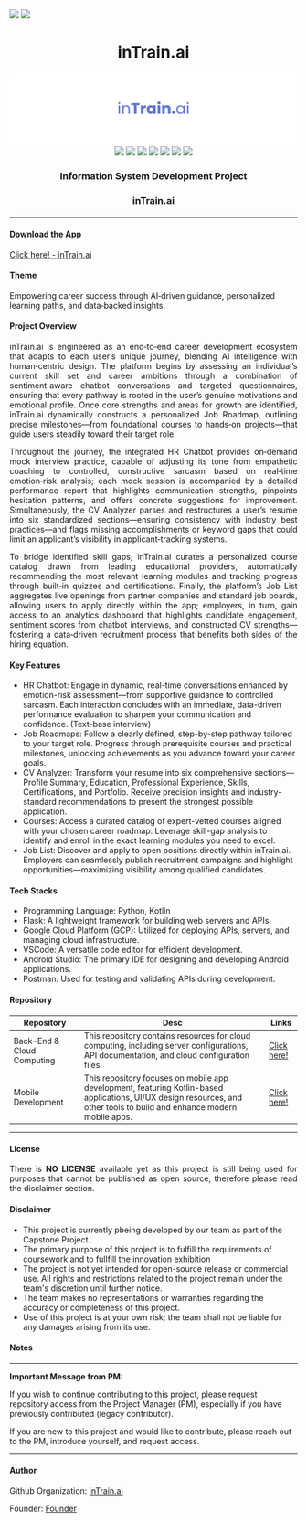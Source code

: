 <div align=justify>
  <img src="https://img.shields.io/badge/inTraini.ai-6471e5?style=for-the-badge"/>
  <img src="https://img.shields.io/badge/markdown-%23000000.svg?style=for-the-badge&logo=markdown&logoColor=white"/>
</div>

<div align=center>
  <h1>inTrain.ai</h1>
  <img src="https://github.com/intrain-ai/.github/blob/main/assets/Banner%20-%20intrain.ai.png"/>
</div>

<div align=center>
    <img src="https://img.shields.io/badge/Python-3670A0?&logo=python&logoColor=ffdd54"/>
    <img src="https://img.shields.io/badge/Flask-%23000.svg?&logo=flask&logoColor=white"/>
    <img src="https://img.shields.io/badge/Docker-%230db7ed.svg?&logo=docker&logoColor=white"/>
    <img src="https://img.shields.io/badge/Google_Cloud-%234285F4.svg?&logo=google-cloud&logoColor=white"/>
    <img src="https://img.shields.io/badge/MySQL-4479A1.svg?&logo=mysql&logoColor=white"/>
    <img src="https://img.shields.io/badge/Kotlin-%237F52FF.svg?&logo=kotlin&logoColor=white"/>
    <img src="https://img.shields.io/badge/Android-3DDC84?&logo=android&logoColor=white"/>
    <h3 align=center>Information System Development Project</h3>
    <h3>inTrain.ai</h3>
    <h4><a href=#></a></h4>
</div>

---

#### Download the App
[Click here! - inTrain.ai](https://github.com/intrain-ai/mobile-intrain/releases/tag/app)

#### Theme
Empowering career success through AI‑driven guidance, personalized learning paths, and data‑backed insights.

#### Project Overview
<p align=justify>
inTrain.ai is engineered as an end‑to‑end career development ecosystem that adapts to each user’s unique journey, blending AI intelligence with human‑centric design. The platform begins by assessing an individual’s current skill set and career ambitions through a combination of sentiment‑aware chatbot conversations and targeted questionnaires, ensuring that every pathway is rooted in the user’s genuine motivations and emotional profile. Once core strengths and areas for growth are identified, inTrain.ai dynamically constructs a personalized Job Roadmap, outlining precise milestones—from foundational courses to hands‑on projects—that guide users steadily toward their target role.
</p>

<p align=justify>
Throughout the journey, the integrated HR Chatbot provides on‑demand mock interview practice, capable of adjusting its tone from empathetic coaching to controlled, constructive sarcasm based on real‑time emotion‑risk analysis; each mock session is accompanied by a detailed performance report that highlights communication strengths, pinpoints hesitation patterns, and offers concrete suggestions for improvement. Simultaneously, the CV Analyzer parses and restructures a user’s resume into six standardized sections—ensuring consistency with industry best practices—and flags missing accomplishments or keyword gaps that could limit an applicant’s visibility in applicant‑tracking systems.
</p>

<p align=justify>
To bridge identified skill gaps, inTrain.ai curates a personalized course catalog drawn from leading educational providers, automatically recommending the most relevant learning modules and tracking progress through built‑in quizzes and certifications. Finally, the platform’s Job List aggregates live openings from partner companies and standard job boards, allowing users to apply directly within the app; employers, in turn, gain access to an analytics dashboard that highlights candidate engagement, sentiment scores from chatbot interviews, and constructed CV strengths—fostering a data‑driven recruitment process that benefits both sides of the hiring equation.
</p>

#### Key Features

- HR Chatbot: Engage in dynamic, real-time conversations enhanced by emotion-risk assessment—from supportive guidance to controlled sarcasm. Each interaction concludes with an immediate, data-driven performance evaluation to sharpen your communication and confidence. (Text-base interview)
- Job Roadmaps: Follow a clearly defined, step-by-step pathway tailored to your target role. Progress through prerequisite courses and practical milestones, unlocking achievements as you advance toward your career goals.
- CV Analyzer: Transform your resume into six comprehensive sections—Profile Summary, Education, Professional Experience, Skills, Certifications, and Portfolio. Receive precision insights and industry-standard recommendations to present the strongest possible application.
- Courses: Access a curated catalog of expert-vetted courses aligned with your chosen career roadmap. Leverage skill-gap analysis to identify and enroll in the exact learning modules you need to excel.
- Job List: Discover and apply to open positions directly within inTrain.ai. Employers can seamlessly publish recruitment campaigns and highlight opportunities—maximizing visibility among qualified candidates.

#### Tech Stacks

- Programming Language: Python, Kotlin
- Flask: A lightweight framework for building web servers and APIs.
- Google Cloud Platform (GCP): Utilized for deploying APIs, servers, and managing cloud infrastructure.
- VSCode: A versatile code editor for efficient development.
- Android Studio: The primary IDE for designing and developing Android applications.
- Postman: Used for testing and validating APIs during development.

#### Repository

<div align=center>
  
| Repository | Desc | Links |
|---|---|---|
| Back-End & Cloud Computing | This repository contains resources for cloud computing, including server configurations, API documentation, and cloud configuration files. | [Click here!](https://github.com/intrain-ai/backend-intrain) |
| Mobile Development | This repository focuses on mobile app development, featuring Kotlin-based applications, UI/UX design resources, and other tools to build and enhance modern mobile apps. | [Click here!](https://github.com/intrain-ai/mobile-intrain) |
  
</div>

---

#### License

<p align=justify>
There is <b>NO LICENSE</b> available yet as this project is still being used for purposes that cannot be published as open source, therefore please read the disclaimer section.
</p>

#### Disclaimer

- This project is currently pbeing developed by our team as part of the Capstone Project.
- The primary purpose of this project is to fulfill the requirements of coursework and to fullfill the innovation exhibition
- The project is not yet intended for open-source release or commercial use. All rights and restrictions related to the project remain under the team's discretion until further notice.
- The team makes no representations or warranties regarding the accuracy or completeness of this project.
- Use of this project is at your own risk; the team shall not be liable for any damages arising from its use.

#### Notes

<p align=justify>

</p>

---

**Important Message from PM:**

If you wish to continue contributing to this project, please request repository access from the Project Manager (PM), especially if you have previously contributed (legacy contributor). 

If you are new to this project and would like to contribute, please reach out to the PM, introduce yourself, and request access.

---

#### Author

Github Organization: [inTrain.ai](https://github.com/intrain-ai)

Founder: [Founder](https://github.com/rahfianugerah)
